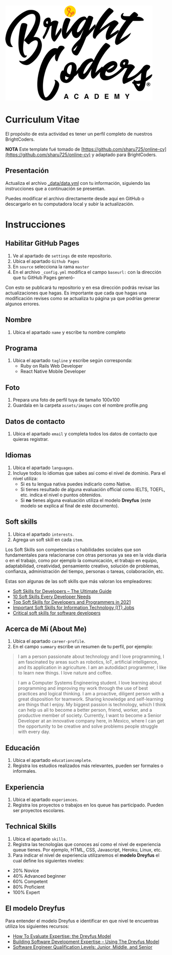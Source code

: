 ![BrightCoders Logo](assets/images/logo-bc.png)

# Curriculum Vitae

El propósito de esta actividad es tener un perfil completo de nuestros BrightCoders.

**NOTA** Este template fué tomado de [https://github.com/sharu725/online-cv](https://github.com/sharu725/online-cv)  y adaptado para BrightCoders.

## Presentación

Actualiza el archivo [_data/data.yml](_data/data.yml) con tu información, siguiendo las instrucciones que a continuación se presentan.

Puedes modificar el archivo directamente desde aquí en GitHub o descargarlo en tu computadora local y subir la actualización.

# Instrucciones

## Habilitar GitHub Pages

1. Ve al apartado de `settings` de este repositorio.
2. Ubica el apartado  `Github Pages`
3. En `source` selecciona la rama `master`
4. En el archivo `_config.yml` modifica el campo `baseurl:` con la dirección que tu GitHub Pages generó-

Con esto se publicará tu repositorio y en esa dirección podrás revisar las actualizaciones que hagas. Es importante que cada que hagas una modificación revises como se actualiza tu página ya que podrías generar algunos errores.

## Nombre

1. Ubica el apartado `name` y escribe tu nombre completo

## Programa

1. Ubica el apartado `tagline` y escribe según corresponda:
   - Ruby on Rails Web Developer
   - React Native Mobile Developer

## Foto

1. Prepara una foto de perfil tuya de tamaño 100x100
2. Guardala en la carpeta `assets/images`  con el nombre profile.png

## Datos de contacto

1. Ubica el apartado `email` y completa todos los datos de contacto que quieras registrar.
  
## Idiomas

1. Ubica el apartado `languages`.
2. Incluye todos lo idiomas que sabes así como el nivel de dominio. Para el nivel utiliza:
   - Si es tu lengua nativa puedes indicarlo como Native.
   - Si tienes resultado de alguna evaluación official como IELTS, TOEFL, etc. indica el nivel o puntos obtenidos.
   - Si **no** tienes alguna evaluación utiliza el modelo **Dreyfus** (este modelo se explica al final de este documento).

## Soft skills

1. Ubica el apartado `interests`.
2. Agrega un soft skill en cada `item`.
  
Los Soft Skills son competencias o habilidades sociales que son fundamentales para relacionarse con otras personas ya sea en la vida diaria o en el trabajo, como por ejemplo la comunicación, el trabajo en equipo, adaptabilidad, creatividad, pensamiento creativo, solución de problemas, confianza, administración del tiempo, personas o tareas, colaboración, etc.

Estas son algunas de las soft skills que más valoran los empleadores:

- [Soft Skills for Developers – The Ultimate Guide](https://pointjupiter.com/soft-skills-software-developer-need-ultimate-guide/)
- [10 Soft Skills Every Developer Needs](https://hackernoon.com/10-soft-skills-every-developer-needs-66f0cdcfd3f7)
- [Top Soft Skills for Developers and Programmers in 2021](https://medium.com/aslisachin/top-soft-skills-for-developers-and-programmers-in-2020-62b8d663df01)
- [Important Soft Skills for Information Technology (IT) Jobs](https://www.thebalancecareers.com/top-information-technology-it-soft-skills-2063781)
- [Critical soft skills for software developers](https://medium.com/swlh/critical-soft-skills-for-software-developers-6845545f6dbd)

## Acerca de Mí (About Me)

1. Ubica el apartado `career-profile`.
2. En el campo `summary` escribe un resumen de tu perfil, por ejemplo:

>I am a person passionate about technology and I love programming, I am fascinated by areas such as robotics, IoT, artificial intelligence, and its application in agriculture. I am an autodidact programmer, I like to learn new things. I love nature and coffee.

>I am a Computer Systems Engineering student. I love learning about programming and improving my work through the use of best practices and logical thinking. I am a proactive, diligent person with a great disposition for teamwork. Sharing knowledge and self-learning are things that I enjoy. My biggest passion is technology, which I think can help us all to become a better person, friend, worker, and a productive member of society. Currently, I want to become a Senior Developer at an innovative company here, in Mexico, where I can get the opportunity to be creative and solve problems people struggle with every day.

## Educación

1. Ubica el apartado `educationcomplete`.
2. Registra los estudios realizados más relevantes, pueden ser formales o informales.

## Experiencia

1. Ubica el apartado `experiences`.
2. Registra los proyectos o trabajos en los queue has participado. Pueden ser proyectos escolares.

## Technical Skills

1. Ubica el apartado `skills`.
2. Registra las tecnologías que conoces así como el nivel de experiencia queue tienes. Por ejemplo, HTML, CSS, Javascript, Heroku, Linux, etc.
3. Para indicar el nivel de experiencia utilizaremos el **modelo Dreyfus** el cual define los siguientes niveles:

- 20% Novice
- 40% Advanced beginner
- 60% Competent
- 80% Proficient
- 100% Expert

## El modelo Dreyfus

Para entender el modelo Dreyfus e identificar en que nivel te encuentras utiliza los siguientes recursos:

- [How To Evaluate Expertise: the Dreyfus Model](https://www.solcept.ch/en/blog/dreyfus-model/)
- [Building Software Development Expertise – Using The Dreyfus Model](https://skorks.com/2009/08/building-software-development-expertise-using-the-dreyfus-model/)
- [Software Engineer Qualification Levels: Junior, Middle, and Senior](https://hackernoon.com/software-engineer-qualification-levels-junior-middle-and-senior-f2229591df1c)